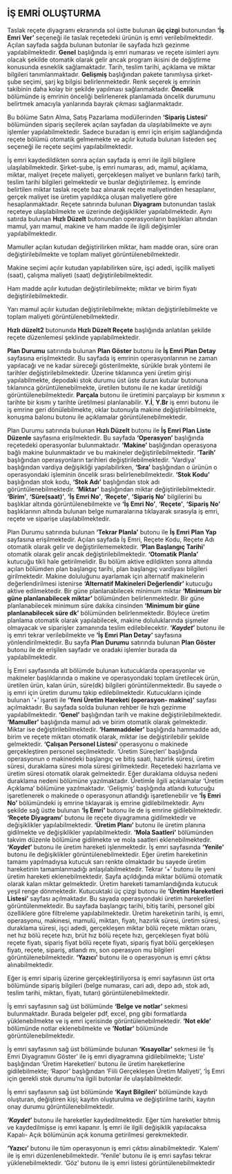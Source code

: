 ## İŞ EMRİ OLUŞTURMA

Taslak reçete diyagramı ekranında sol üstte bulunan **üç çizgi** butonundan **‘İş Emri Ver’** seçeneği ile taslak reçetedeki ürünün iş emri verilebilmektedir. Açılan sayfada sağda bulunan butonlar ile sayfada hızlı gezinme yapılabilmektedir. **Genel** başlığında iş emri numarası ve reçete isimleri aynı olacak şekilde otomatik olarak gelir ancak program ikisini de değiştirme konusunda esneklik sağlamaktadır. Tarih, teslim tarihi, açıklama ve miktar bilgileri tanımlanmaktadır. **Gelişmiş** başlığından pakete tanımlıysa şirket-şube seçimi, şarj kg bilgisi belirlenmektedir. Renk seçerek iş emrinin takibinin daha kolay bir şekilde yapılması sağlanmaktadır. **Öncelik** bölümünde iş emrinin önceliği belirlenerek planlamada öncelik durumunu belirtmek amacıyla yanlarında bayrak çıkması sağlanmaktadır. 

Bu bölüme Satın Alma, Satış Pazarlama modüllerinden **‘Sipariş Listesi’** bölümünden sipariş seçilerek açılan sayfadan da ulaşılabilmekte ve aynı işlemler yapılabilmektedir. Sadece buradan iş emri için erişim sağlandığında reçete bölümü otomatik gelmemekte ve açılır kutuda bulunan listeden seç seçeneği ile reçete seçimi yapılabilmektedir. 

İş emri kaydedildikten sonra açılan sayfada iş emri ile ilgili bilgilere ulaşılabilmektedir. Şirket-şube, iş emri numarası, adı, mamul, açıklama, miktar, maliyet (reçete maliyeti, gerçekleşen maliyet ve bunların farkı) tarih, teslim tarihi bilgileri gelmektedir ve bunlar değiştirilemez. İş emrinde belirtilen miktar taslak reçete baz alınarak reçete maliyetinden hesaplanır, gerçek maliyet ise üretim yapıldıkça oluşan maliyetlere göre hesaplanmaktadır. Reçete satırında bulunan **Diyagram** butonundan taslak reçeteye ulaşılabilmekte ve üzerinde değişiklikler yapılabilmektedir. Aynı satırda bulunan **Hızlı Düzelt** butonundan operasyonların başlıkları altından mamul, yarı mamul, makine ve ham madde ile ilgili değişimler yapılabilmektedir.

 Mamuller açılan kutudan değiştirilirken miktar, ham madde oran, süre oran değiştirilebilmekte ve toplam maliyet görüntülenebilmektedir.

 Makine seçimi açılır kutudan yapılabilirken süre, işçi adedi, işçilik maliyeti (saat), çalışma maliyeti (saat) değiştirilebilmektedir. 
 
 Ham madde açılır kutudan değiştirilebilmekte; miktar ve birim fiyatı değiştirilebilmektedir. 
 
 Yarı mamul açılır kutudan değiştirilebilmekte; miktarı değiştirilebilmekte ve toplam maliyeti görüntülenebilmektedir. 
 
 **Hızlı düzelt2** butonunda **Hızlı Düzelt Reçete** başlığında anlatılan şekilde reçete düzenlemesi şeklinde yapılabilmektedir. 

**Plan Durumu** satırında bulunan **Plan Göster** butonu ile **İş Emri Plan Detay** sayfasına erişilmektedir. Bu sayfada iş emrinin operasyonlarının ne zaman yapılacağı ve ne kadar süreceği gösterilmekte, sürükle bırak yöntemi ile tarihler değiştirilebilmektedir. Üzerine tıklanınca yeni üretim girişi yapılabilmekte, depodaki stok durumu üst üste duran kutular butonuna tıklanınca görüntülenebilmekte, üretilen butonu ile ne kadar üretildiği görüntülenebilmektedir. **Parçala** butonu ile üretimini parçalayıp bir kısmının x tarihte bir kısmı y tarihte üretilmesi planlanabilir. **Y.İ**, **Y.Br** iş emri butonu ile iş emrine geri dönülebilmekte, oklar butonuyla makine değiştirilebilmekte, konuşma balonu butonu ile açıklamalar görüntülenebilmektedir. 


Plan Durumu satırında bulunan **Hızlı Düzelt** butonu ile **İş Emri Plan Liste Düzenle** sayfasına erişilmektedir. Bu sayfada **‘Operasyon’** başlığında reçetedeki operasyonlar bulunmaktadır. **‘Makine’** başlığından operasyona bağlı makine bulunmaktadır ve bu makineler değiştirilebilmektedir. **‘Tarih’** başlığından operasyonların tarihleri değiştirilebilmektedir. ‘Vardiya’ başlığından vardiya değişikliği yapılabilirken, **‘Sıra’** başlığından o ürünün o operasyondaki işleminin öncelik sırası belirlenebilmektedir. **‘Stok Kodu’** başlığından stok kodu, **‘Stok Adı’** başlığından stok adı görüntülenebilmektedir. **‘Miktar’** başlığından miktar değiştirilebilmektedir. **‘Birim’**, **‘Süre(saat)’**, **‘İş Emri No’**, **‘Reçete’**, **‘Sipariş No’** bilgilerini bu başlıklar altında görüntülenebilmekte ve **‘İş Emri No’**, **‘Reçete’**, **‘Sipariş No’** başlıklarının altında bulunan belge numaralarına tıklayarak sırasıyla iş emri, reçete ve siparişe ulaşılabilmektedir. 


Plan Durumu satırında bulunan **‘Tekrar Planla’** butonu ile **İş Emri Plan Yap** sayfasına erişilmektedir. Açılan sayfada İş Emri, Reçete Kodu, Reçete Adı otomatik olarak gelir ve değiştirilememektedir. **‘Plan Başlangıç Tarihi’** otomatik olarak gelir ancak değiştirilebilmektedir. **‘Otomatik Planla’** kutucuğu tikli hale getirilmelidir. Bu bölüm aktive edildikten sonra altında açılan bölümden plan başlangıç tarihi, plan başlangıç vardiyası bilgileri girilmektedir. Makine doluluğunu ayarlamak için alternatif makinelerin değerlendirilmesi istenirse **‘Alternatif Makineleri Değerlendir’** kutucuğu aktive edilmektedir. Bir güne planlanabilecek minimum miktar **‘Minimum bir güne planlanabilecek miktar’** bölümünden belirlenmektedir. Bir güne planlanabilecek minimum süre dakika cinsinden **‘Minimum bir güne planlanabilecek süre dk’** bölümünden belirlenmektedir. Böylece üretim planlama otomatik olarak yapılabilecek, makine doluluklarında şişmeler olmayacak ve siparişler zamanında teslim edilebilecektir. **‘*Kaydet*’** butonu ile iş emri tekrar verilebilmekte ve **‘İş Emri Plan Detay’** sayfasına yönlendirilmektedir. Bu sayfa **Plan Durumu** satırında bulunan **Plan Göster** butonu ile de erişilen sayfadır ve oradaki işlemler burada da yapılabilmektedir. 

İş Emri sayfasında alt bölümde bulunan kutucuklarda operasyonlar ve makineler başlıklarında o makine ve operasyondaki toplam üretilecek ürün, üretilen ürün, kalan ürün, süre(dk) bilgileri görüntülenmektedir. Bu sayede o iş emri için üretim durumu takip edilebilmektedir. Kutucukların içinde bulunan ‘+’ işareti ile **‘Yeni Üretim Hareketi (operasyon- makine)’** sayfası açılmaktadır. Bu sayfada solda bulunan rehber ile hızlı gezinme yapılabilmektedir. **‘Genel’** başlığından tarih ve makine değiştirilebilmektedir. **‘Mamuller’** başlığında mamul adı ve birim otomatik olarak gelmektedir. Miktar ise değiştirilebilmektedir. **‘Hammaddeler’** başlığında hammadde adı, birim ve reçete miktarı otomatik olarak, miktar ise değiştirilebilir şekilde gelmektedir. **‘Çalışan Personel Listesi’** operasyonu o makinede gerçekleştiren personel seçilmektedir. ‘Üretim Süreçleri’ başlığında operasyonun o makinedeki başlangıç ve bitiş saati, hazırlık süresi, üretim süresi, duraklama süresi mola süresi girilmektedir. Reçetedeki hazırlama ve üretim süresi otomatik olarak gelmektedir. Eğer duraklama olduysa nedeni duraklama nedeni bölümüne yazılmaktadır. Üretimle ilgili açıklamalar ‘Üretim Açıklama’ bölümüne yazılmaktadır. ‘Gelişmiş’ başlığında atlandı kutucuğu işaretlenerek o makinede o operasyonun atlandığı işaretlenebilir ve **‘İş Emri No’** bölümündeki iş emrine tıklayarak iş emrine gidilebilmektedir. Aynı şekilde sağ üstte bulunan **‘İş Emri’** butonu ile de iş emrine gidilebilmektedir. **‘Reçete Diyagramı’** butonu ile reçete diyagramına gidilmektedir ve değişiklikler yapılabilmektedir. **‘Üretim Planı’** butonu ile üretim planına gidilmekte ve değişiklikler yapılabilmektedir. **‘Mola Saatleri’** bölümünden takvim düzenle bölümüne gidilmekte ve mola saatleri eklenebilmektedir. **‘*Kaydet*’** butonu ile üretim hareketi işlenmektedir. İş emri sayfasında **‘Yenile’** butonu ile değişiklikler görüntülenebilmektedir. Eğer üretim hareketinin tamamı yapılmadıysa kutucuk sarı renkte olmaktadır bu sayede üretim hareketinin tamamlanmadığı anlaşılabilmektedir. Tekrar ‘+’ butonu ile yeni üretim hareketi eklenebilmektedir. Sayfa açıldığında miktar bölümü otomatik olarak kalan miktar gelmektedir.  Üretim hareketi tamamlandığında kutucuk yeşil renge dönmektedir. Kutucuktaki üç çizgi butonu ile **‘Üretim Hareketleri Listesi’** sayfası açılmaktadır. Bu sayada operasyondaki üretim hareketleri görüntülenmektedir. Bu sayfada başlangıç tarihi, bitiş tarihi, personel gibi özelliklere göre filtreleme yapılabilmektedir. Üretim hareketinin tarihi, iş emri, operasyonu, makinesi, mamulü, miktarı, fiyatı, hazırlık süresi, üretim süresi, duraklama süresi, işçi adedi, gerçekleşen miktar bölü reçete miktarı oranı, net hız bölü reçete hızı, brüt hız bölü reçete hızı, gerçekleşen fiyat bölü reçete fiyatı, sipariş fiyat bölü reçete fiyatı, sipariş fiyat bölü gerçekleşen fiyatı, reçete, sipariş, atlandı mı, son operasyon mu bilgileri görüntülenebilmektedir. **‘Yazıcı’** butonu ile o operasyonun iş emri çıktısı alınabilmektedir. 

Eğer iş emri sipariş üzerine gerçekleştiriliyorsa iş emri sayfasının üst orta bölümünde sipariş bilgileri (belge numarası, cari adı, depo adı, stok adı, teslim tarihi, miktarı, fiyatı, tutarı) görüntülenebilmektedir. 

İş emri sayfasının sağ üst bölümünde **‘Belge ve notlar’** sekmesi bulunmaktadır. Burada belgeler pdf, excel, png gibi formatlarda yüklenebilmekte ve iş emri içerisinde görüntülenebilmektedir. **‘Not ekle’** bölümünde notlar eklenebilmekte ve **‘Notlar’** bölümünde görüntülenebilmektedir.

İş emri sayfasının sağ üst bölümünde bulunan **‘Kısayollar’** sekmesi ile  ‘İş Emri Diyagramını Göster’ ile iş emri diyagramına gidilebilmekte; ‘Liste’ başlığından ‘Üretim Hareketleri’ butonu ile üretim hareketlerine gidilebilmekte; ‘Rapor’ başlığından ‘Fiili Gerçekleşen Üretim Maliyeti’, ‘İş Emri için gerekli stok durumu’na ilgili butonlar ile ulaşılabilmektedir. 

İş emri sayfasının sağ üst bölümünde **‘Kayıt Bilgileri’** bölümünde kaydı oluşturan, değiştiren kişi; kayıtın oluşturulma ve değiştirilme tarihi, kayıtın onay durumu görüntülenebilmektedir.

**‘*Kaydet*’** butonu ile hareketler kaydedilmektedir. Eğer tüm hareketler bitmiş ve kaydedilmişse iş emri kapanır. İş emri ile ilgili değişiklik yapılacaksa Kapalı- Açık bölümünün açık konuma getirilmesi gerekmektedir.

**‘Yazıcı’** butonu ile tüm operasyonun iş emri çıktısı alınabilmektedir. ‘Kalem’ ile iş emri düzenlenebilmektedir. ‘Yenile’ butonu ile iş emri sayfası tekrar yüklenebilmektedir. ‘Göz’ butonu ile iş emri listesi görüntülenebilmektedir
